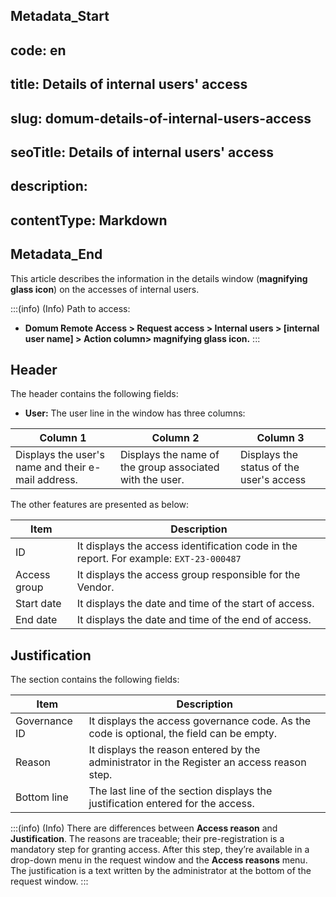 ## Metadata_Start 
## code: en
## title: Details of internal users' access 
## slug: domum-details-of-internal-users-access 
## seoTitle: Details of internal users' access 
## description:  
## contentType: Markdown 
## Metadata_End
This article describes the information in the details window (**magnifying glass icon**) on the accesses of internal users.

:::(info) (Info)
Path to access:
- **Domum Remote Access > Request access > Internal users > [internal user name] > Action column> magnifying glass icon.**
:::

## Header

The header contains the following fields:

- **User:** The user line in the window has three columns:

| Column 1 | Column 2 | Column 3 |
| --- | --- | --- |
| Displays the user's name and their e-mail address. | Displays the name of the group associated with the user. |  Displays the status of the user's access |

The other features are presented as below:

| Item | Description |
| --- | --- |
| ID | It displays the access identification code in the report. For example: `EXT-23-000487` |
| Access group | It displays the access group responsible for the Vendor. |
| Start date | It displays the date and time of the start of access. |
| End date | It displays the date and time of the end of access. |

## Justification

The section contains the following fields:

| Item | Description |
| --- | --- |
| Governance ID | It displays the access governance code. As the code is optional, the field can be empty. |
| Reason | It displays the reason entered by the administrator in the Register an access reason step. |
| Bottom line | The last line of the section displays the justification entered for the access. |

:::(info) (Info)
There are differences between **Access reason** and **Justification**. The reasons are traceable; their pre-registration is a mandatory step for granting access. After this step, they’re available in a drop-down menu in the request window and the **Access reasons** menu. The justification is a text written by the administrator at the bottom of the request window.
:::